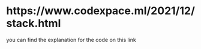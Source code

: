 <h1>https://www.codexpace.ml/2021/12/stack.html</h1>
you can find the explanation for the code on this link
